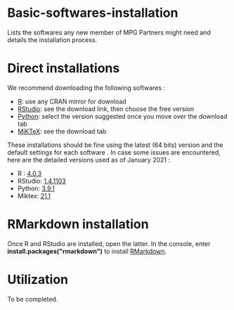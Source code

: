 # Basic-softwares-installation
Lists the softwares any new member of MPG Partners might need and details the installation process.

# Direct installations
We recommend downloading the following softwares :
* [R](https://www.r-project.org): use any CRAN mirror for download
* [RStudio](https://rstudio.com): see the download link, then choose the free version
* [Python](https://www.python.org): select the version suggested once you move over the download tab
* [MiKTeX](https://miktex.org): see the download tab

These installations should be fine using the latest (64 bits) version and the default settings for each software .
In case some issues are encountered, here are the detailed versions used as of January 2021 :
* R : [4.0.3](https://cran.rstudio.com)
* RStudio: [1.4.1103](https://rstudio.com/products/rstudio/release-notes/)
* Python: [3.9.1](https://www.python.org/downloads/)
* Miktex: [21.1](https://miktex.org/download)

# RMarkdown installation
Once R and RStudio are installed, open the latter.
In the console, enter **install.packages("rmarkdown")** to install [RMarkdown](https://rmarkdown.rstudio.com/index.html).

# Utilization
To be completed.
